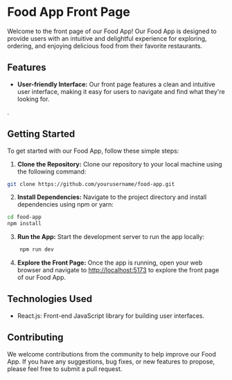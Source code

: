 # Food App Front Page

Welcome to the front page of our Food App! Our Food App is designed to provide users with an intuitive and delightful experience for exploring, ordering, and enjoying delicious food from their favorite restaurants.

## Features

- **User-friendly Interface:** Our front page features a clean and intuitive user interface, making it easy for users to navigate and find what they're looking for.
  
.

## Getting Started

To get started with our Food App, follow these simple steps:

1. **Clone the Repository:** Clone our repository to your local machine using the following command:
```bash
git clone https://github.com/yourusername/food-app.git
```

2. **Install Dependencies:** Navigate to the project directory and install dependencies using npm or yarn:
```bash
cd food-app
npm install
```

3. **Run the App:** Start the development server to run the app locally:
```bash
    npm run dev
```

4. **Explore the Front Page:** Once the app is running, open your web browser and navigate to [http://localhost:5173](http://localhost:5173) to explore the front page of our Food App.

## Technologies Used

- React.js: Front-end JavaScript library for building user interfaces.



## Contributing

We welcome contributions from the community to help improve our Food App. If you have any suggestions, bug fixes, or new features to propose, please feel free to submit a pull request.



